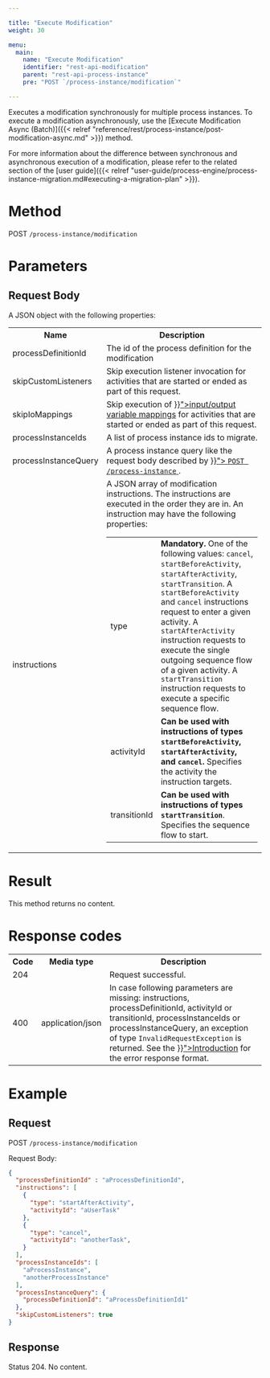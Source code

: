 ```yaml
---

title: "Execute Modification"
weight: 30

menu:
  main:
    name: "Execute Modification"
    identifier: "rest-api-modification"
    parent: "rest-api-process-instance"
    pre: "POST `/process-instance/modification`"

---
```


Executes a modification synchronously for multiple process instances. To execute a modification asynchronously, 
use the [Execute Modification Async (Batch)]({{< relref "reference/rest/process-instance/post-modification-async.md" >}}) method.

For more information about the difference between synchronous and
asynchronous execution of a modification, please refer to the related
section of the [user guide]({{< relref "user-guide/process-engine/process-instance-migration.md#executing-a-migration-plan" >}}).


# Method

POST `/process-instance/modification`


# Parameters

## Request Body

A JSON object with the following properties:

<table class="table table-striped">
  <tr>
    <th>Name</th>
    <th>Description</th>
  </tr>
  <tr>
    <td>processDefinitionId</td>
    <td>The id of the process definition for the modification</td>
  </tr>
  <tr>
    <td>skipCustomListeners</td>
    <td>Skip execution listener invocation for activities that are started or ended as part of this request.</td>
  </tr>
  <tr>
    <td>skipIoMappings</td>
    <td>Skip execution of <a href="{{< relref "user-guide/process-engine/variables.md#input-output-variable-mapping" >}}">input/output variable mappings</a> for activities that are started or ended as part of this request.</td>
  </tr>
  <tr>
    <td>processInstanceIds</td>
    <td>A list of process instance ids to migrate.</td>
  </tr>
  <tr>
    <td>processInstanceQuery</td>
    <td>
      A process instance query like the request body described by
      <a href="{{< relref "reference/rest/process-instance/post-query.md#request-body" >}}">
        <code>POST /process-instance</code>
      </a>.
    </td>
  <tr>
    <td>instructions</td>
    <td>
        A JSON array of modification instructions. The instructions are executed in the order they are in. An instruction may have the following properties:
      <table>
        <tr>
          <td>type</td>
          <td><b>Mandatory.</b> One of the following values: <code>cancel</code>, <code>startBeforeActivity</code>, <code>startAfterActivity</code>, <code>startTransition</code>. A <code>startBeforeActivity</code> and <code>cancel</code> instructions request to enter a given activity. A <code>startAfterActivity</code> instruction requests to execute the single outgoing sequence flow of a given activity. A <code>startTransition</code> instruction requests to execute a specific sequence flow.</td>
        </tr>
        <tr>
          <td>activityId</td>
          <td><b>Can be used with instructions of types <code>startBeforeActivity</code>, <code>startAfterActivity</code>, and <code>cancel</code>.</b> Specifies the activity the instruction targets.</td>
        </tr>
        <tr>
          <td>transitionId</td>
          <td><b>Can be used with instructions of types <code>startTransition</code></b>. Specifies the sequence flow to start.</td>
        </tr>
      </table>
    </td>
  </tr>

</table>



# Result

This method returns no content.

# Response codes

<table class="table table-striped">
  <tr>
    <th>Code</th>
    <th>Media type</th>
    <th>Description</th>
  </tr>
  <tr>
    <td>204</td>
    <td></td>
    <td>Request successful.</td>
  </tr>
  <tr>
    <td>400</td>
    <td>application/json</td>
    <td>
      In case following parameters are missing: instructions, processDefinitionId, activityId or transitionId, processInstanceIds or processInstanceQuery, an exception of type <code>InvalidRequestException</code> is returned. See the <a href="{{< relref "reference/rest/overview/index.md#error-handling" >}}">Introduction</a> for the error response format.
    </td>
  </tr>
</table>


# Example

## Request

POST `/process-instance/modification`

Request Body:

```json
{
  "processDefinitionId" : "aProcessDefinitionId",
  "instructions": [
    {
      "type": "startAfterActivity",
      "activityId": "aUserTask"
    },
    {
      "type": "cancel",
      "activityId": "anotherTask",
    }
  ],
  "processInstanceIds": [
    "aProcessInstance",
    "anotherProcessInstance"
  ],
  "processInstanceQuery": {
    "processDefinitionId": "aProcessDefinitionId1"
  },
  "skipCustomListeners": true
}
```

## Response

Status 204. No content.
